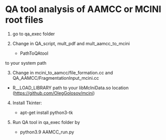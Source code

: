 # QA tool analysis of AAMCC or MCINI root files

1. go to qa_exec folder

2. Change in QA_script, mult_pdf and mult_aamcc_to_mcini
    * PathToQAtool

to your system path

3. Change in mcini_to_aamcc/file_formation.cc and QA_AAMCC/FragmentationInput_mcini.cc 
* R__LOAD_LIBRARY path to your libMcIniData.so location (https://github.com/OlegGolosov/mcini)

4. Install Tkinter: 
   * apt-get install python3-tk

5. Run QA tool in qa_exec folder by
   * python3.9 AAMCC_run.py
